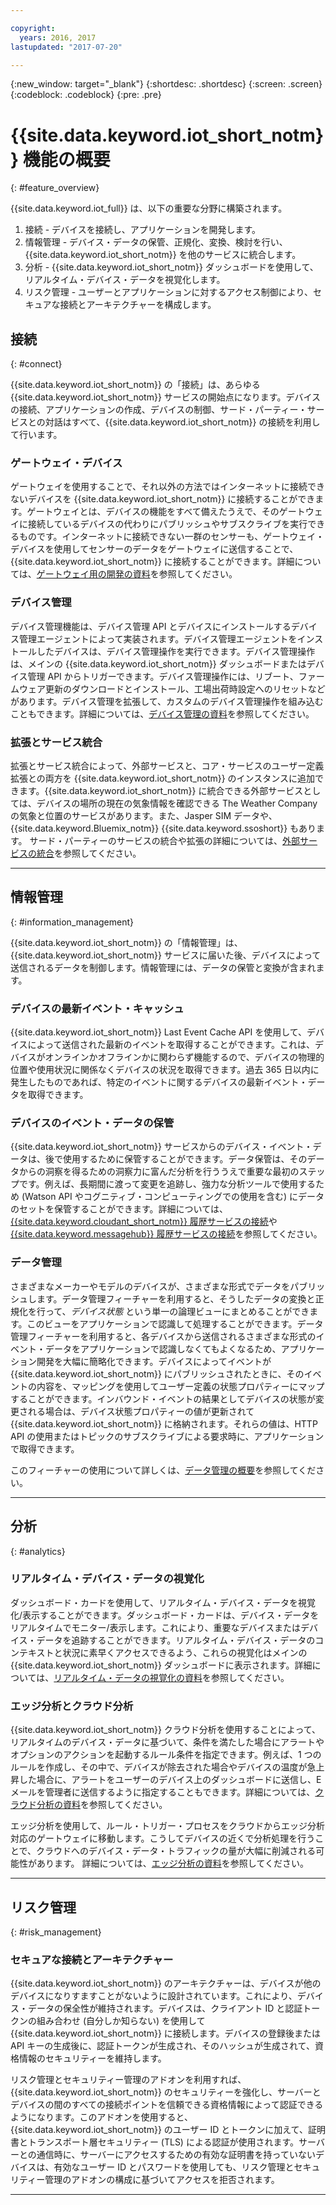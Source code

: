```yaml
---

copyright:
  years: 2016, 2017
lastupdated: "2017-07-20"

---
```


{:new_window: target="\_blank"}
{:shortdesc: .shortdesc}
{:screen: .screen}
{:codeblock: .codeblock}
{:pre: .pre}

# {{site.data.keyword.iot_short_notm}} 機能の概要
{: #feature_overview}

{{site.data.keyword.iot_full}} は、以下の重要な分野に構築されます。

  1. 接続 - デバイスを接続し、アプリケーションを開発します。
  2. 情報管理 - デバイス・データの保管、正規化、変換、検討を行い、{{site.data.keyword.iot_short_notm}} を他のサービスに統合します。
  3. 分析 - {{site.data.keyword.iot_short_notm}} ダッシュボードを使用して、リアルタイム・デバイス・データを視覚化します。
  4. リスク管理 - ユーザーとアプリケーションに対するアクセス制御により、セキュアな接続とアーキテクチャーを構成します。

## 接続
{: #connect}

{{site.data.keyword.iot_short_notm}} の「接続」は、あらゆる {{site.data.keyword.iot_short_notm}} サービスの開始点になります。デバイスの接続、アプリケーションの作成、デバイスの制御、サード・パーティー・サービスとの対話はすべて、{{site.data.keyword.iot_short_notm}} の接続を利用して行います。

### ゲートウェイ・デバイス

ゲートウェイを使用することで、それ以外の方法ではインターネットに接続できないデバイスを {{site.data.keyword.iot_short_notm}} に接続することができます。ゲートウェイとは、デバイスの機能をすべて備えたうえで、そのゲートウェイに接続しているデバイスの代わりにパブリッシュやサブスクライブを実行できるものです。インターネットに接続できない一群のセンサーも、ゲートウェイ・デバイスを使用してセンサーのデータをゲートウェイに送信することで、{{site.data.keyword.iot_short_notm}} に接続することができます。詳細については、[ゲートウェイ用の開発の資料](https://console.ng.bluemix.net/docs/services/IoT/gateways/gw_dev_index.html)を参照してください。

### デバイス管理

デバイス管理機能は、デバイス管理 API とデバイスにインストールするデバイス管理エージェントによって実装されます。デバイス管理エージェントをインストールしたデバイスは、デバイス管理操作を実行できます。デバイス管理操作は、メインの {{site.data.keyword.iot_short_notm}} ダッシュボードまたはデバイス管理 API からトリガーできます。デバイス管理操作には、リブート、ファームウェア更新のダウンロードとインストール、工場出荷時設定へのリセットなどがあります。デバイス管理を拡張して、カスタムのデバイス管理操作を組み込むこともできます。詳細については、[デバイス管理の資料](https://console.ng.bluemix.net/docs/services/IoT/devices/device_mgmt/index.html)を参照してください。

### 拡張とサービス統合

拡張とサービス統合によって、外部サービスと、コア・サービスのユーザー定義拡張との両方を {{site.data.keyword.iot_short_notm}} のインスタンスに追加できます。{{site.data.keyword.iot_short_notm}} に統合できる外部サービスとしては、デバイスの場所の現在の気象情報を確認できる The Weather Company の気象と位置のサービスがあります。また、Jasper SIM データや、{{site.data.keyword.Bluemix_notm}} {{site.data.keyword.ssoshort}} もあります。 サード・パーティーのサービスの統合や拡張の詳細については、[外部サービスの統合](https://console.ng.bluemix.net/docs/services/IoT/reference/extensions/index.html)を参照してください。


---

## 情報管理
{: #information_management}

{{site.data.keyword.iot_short_notm}} の「情報管理」は、{{site.data.keyword.iot_short_notm}} サービスに届いた後、デバイスによって送信されるデータを制御します。情報管理には、データの保管と変換が含まれます。

### デバイスの最新イベント・キャッシュ

{{site.data.keyword.iot_short_notm}} Last Event Cache API を使用して、デバイスによって送信された最新のイベントを取得することができます。これは、デバイスがオンラインかオフラインかに関わらず機能するので、デバイスの物理的位置や使用状況に関係なくデバイスの状況を取得できます。過去 365 日以内に発生したものであれば、特定のイベントに関するデバイスの最新イベント・データを取得できます。

### デバイスのイベント・データの保管

{{site.data.keyword.iot_short_notm}} サービスからのデバイス・イベント・データは、後で使用するために保管することができます。データ保管は、そのデータからの洞察を得るための洞察力に富んだ分析を行ううえで重要な最初のステップです。例えば、長期間に渡って変更を追跡し、強力な分析ツールで使用するため (Watson API やコグニティブ・コンピューティングでの使用を含む) にデータのセットを保管することができます。詳細については、[{{site.data.keyword.cloudant_short_notm}} 履歴サービスの接続](https://console.ng.bluemix.net/docs/services/IoT/cloudant_connector.html)や [{{site.data.keyword.messagehub}} 履歴サービスの接続](https://console.ng.bluemix.net/docs/services/IoT/message_hub.html)を参照してください。

### データ管理

さまざまなメーカーやモデルのデバイスが、さまざまな形式でデータをパブリッシュします。データ管理フィーチャーを利用すると、そうしたデータの変換と正規化を行って、*デバイス状態* という単一の論理ビューにまとめることができます。このビューをアプリケーションで認識して処理することができます。データ管理フィーチャーを利用すると、各デバイスから送信されるさまざまな形式のイベント・データをアプリケーションで認識しなくてもよくなるため、アプリケーション開発を大幅に簡略化できます。デバイスによってイベントが {{site.data.keyword.iot_short_notm}} にパブリッシュされたときに、そのイベントの内容を、マッピングを使用してユーザー定義の状態プロパティーにマップすることができます。インバウンド・イベントの結果としてデバイスの状態が変更される場合は、デバイス状態プロパティーの値が更新されて {{site.data.keyword.iot_short_notm}} に格納されます。それらの値は、HTTP API の使用またはトピックのサブスクライブによる要求時に、アプリケーションで取得できます。

このフィーチャーの使用について詳しくは、[データ管理の概要](GA_information_management/ga_im_device_twin.html)を参照してください。

---
## 分析
{: #analytics}

### リアルタイム・デバイス・データの視覚化

ダッシュボード・カードを使用して、リアルタイム・デバイス・データを視覚化/表示することができます。ダッシュボード・カードは、デバイス・データをリアルタイムでモニター/表示します。これにより、重要なデバイスまたはデバイス・データを追跡することができます。リアルタイム・デバイス・データのコンテキストと状況に素早くアクセスできるよう、これらの視覚化はメインの {{site.data.keyword.iot_short_notm}} ダッシュボードに表示されます。詳細については、[リアルタイム・データの視覚化の資料](https://console.ng.bluemix.net/docs/services/IoT/data_visualization.html)を参照してください。

### エッジ分析とクラウド分析

{{site.data.keyword.iot_short_notm}} クラウド分析を使用することによって、リアルタイムのデバイス・データに基づいて、条件を満たした場合にアラートやオプションのアクションを起動するルール条件を指定できます。例えば、1 つのルールを作成し、その中で、デバイスが除去された場合やデバイスの温度が急上昇した場合に、アラートをユーザーのデバイス上のダッシュボードに送信し、E メールを管理者に送信するように指定することもできます。詳細については、[クラウド分析の資料](https://console.ng.bluemix.net/docs/services/IoT/cloud_analytics.html)を参照してください。

エッジ分析を使用して、ルール・トリガー・プロセスをクラウドからエッジ分析対応のゲートウェイに移動します。こうしてデバイスの近くで分析処理を行うことで、クラウドへのデバイス・データ・トラフィックの量が大幅に削減される可能性があります。
詳細については、[エッジ分析の資料](https://console.ng.bluemix.net/docs/services/IoT/edge_analytics.html)を参照してください。

---

## リスク管理
{: #risk_management}

### セキュアな接続とアーキテクチャー

{{site.data.keyword.iot_short_notm}} のアーキテクチャーは、デバイスが他のデバイスになりすますことがないように設計されています。これにより、デバイス・データの保全性が維持されます。デバイスは、クライアント ID と認証トークンの組み合わせ (自分しか知らない) を使用して {{site.data.keyword.iot_short_notm}} に接続します。デバイスの登録後または API キーの生成後に、認証トークンが生成され、そのハッシュが生成されて、資格情報のセキュリティーを維持します。

リスク管理とセキュリティー管理のアドオンを利用すれば、{{site.data.keyword.iot_short_notm}} のセキュリティーを強化し、サーバーとデバイスの間のすべての接続ポイントを信頼できる資格情報によって認証できるようになります。このアドオンを使用すると、{{site.data.keyword.iot_short_notm}} のユーザー ID とトークンに加えて、証明書とトランスポート層セキュリティー (TLS) による認証が使用されます。サーバーとの通信時に、サーバーにアクセスするための有効な証明書を持っていないデバイスは、有効なユーザー ID とパスワードを使用しても、リスク管理とセキュリティー管理のアドオンの構成に基づいてアクセスを拒否されます。

---
